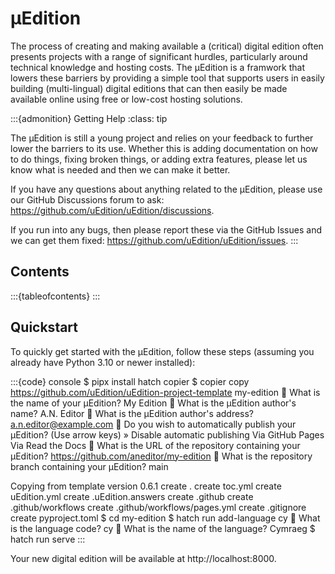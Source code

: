 # μEdition

The process of creating and making available a (critical) digital edition often presents projects with a range of significant
hurdles, particularly around technical knowledge and hosting costs. The μEdition is a framwork that lowers these barriers by
providing a simple tool that supports users in easily building (multi-lingual) digital editions that can then easily be made
available online using free or low-cost hosting solutions.

:::{admonition} Getting Help
:class: tip

The μEdition is still a young project and relies on your feedback to further lower the barriers to its use. Whether this is
adding documentation on how to do things, fixing broken things, or adding extra features, please let us know what is needed
and then we can make it better.

If you have any questions about anything related to the μEdition, please use our GitHub Discussions forum to ask:
https://github.com/uEdition/uEdition/discussions.

If you run into any bugs, then please report these via the GitHub Issues and we can get them fixed:
https://github.com/uEdition/uEdition/issues.
:::

## Contents

:::{tableofcontents}
:::

## Quickstart

To quickly get started with the μEdition, follow these steps (assuming you already have Python 3.10 or newer installed):

:::{code} console
$ pipx install hatch copier
$ copier copy https://github.com/uEdition/uEdition-project-template my-edition
🎤 What is the name of your μEdition?
   My Edition
🎤 What is the μEdition author's name?
   A.N. Editor
🎤 What is the μEdition author's address?
   a.n.editor@example.com
🎤 Do you wish to automatically publish your μEdition?
   (Use arrow keys)
 » Disable automatic publishing
   Via GitHub Pages
   Via Read the Docs
🎤 What is the URL of the repository containing your μEdition?
   https://github.com/aneditor/my-edition
🎤 What is the repository branch containing your μEdition?
   main

Copying from template version 0.6.1
    create  .
    create  toc.yml
    create  uEdition.yml
    create  .uEdition.answers
    create  .github
    create  .github/workflows
    create  .github/workflows/pages.yml
    create  .gitignore
    create  pyproject.toml
$ cd my-edition
$ hatch run add-language cy
🎤 What is the language code?
   cy
🎤 What is the name of the language?
   Cymraeg
$ hatch run serve
:::

Your new digital edition will be available at http://localhost:8000.
